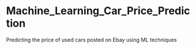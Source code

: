 # Machine_Learning_Car_Price_Prediction
Predicting the price of used cars posted on Ebay using ML techniques
